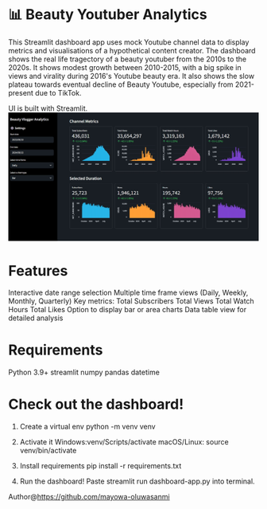 # 📊 Beauty Youtuber Analytics
This Streamlit dashboard app uses mock Youtube channel data to display metrics and visualisations of a hypothetical content creator. The dashboard shows the real life tragectory of a beauty youtuber from the 2010s to the 2020s. It shows modest growth between 2010-2015, with a big spike in views and virality during 2016's Youtube beauty era. It also shows the slow plateau towards eventual decline of Beauty Youtube, especially from 2021-present due to TikTok.

UI is built with Streamlit.
<img src="images/dashboard.jpeg" alt="Dashboard" width="600"/>

# Features
Interactive date range selection
Multiple time frame views (Daily, Weekly, Monthly, Quarterly)
Key metrics:
Total Subscribers
Total Views
Total Watch Hours
Total Likes
Option to display bar or area charts
Data table view for detailed analysis

# Requirements
Python 3.9+
streamlit
numpy
pandas
datetime

# Check out the dashboard!
1. Create a virtual env
python -m venv venv

2. Activate it
 Windows:venv/Scripts/activate
macOS/Linux: source venv/bin/activate
3. Install requirements
pip install -r requirements.txt

4. Run the dashboard!
Paste streamlit run dashboard-app.py into terminal.

Author@https://github.com/mayowa-oluwasanmi
